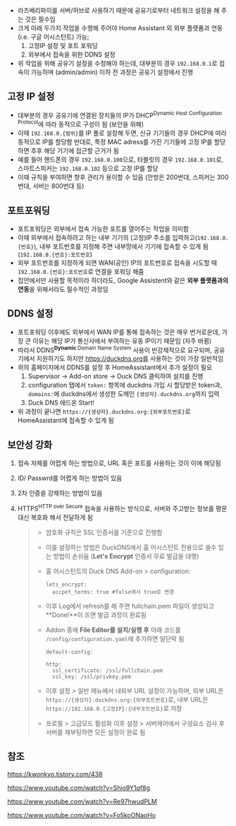 - 라즈베리파이를 서버/허브로 사용하기 때문에 공유기로부터 네트워크 설정을 해 주는 것은 필수임
- 크게 아래 두가지 작업을 수행해 주어야 Home Assistant 외 외부 플랫폼과 연동(i.e. 구글 어시스턴트) 가능;
  1. 고정IP 설정 및 포트 포워딩
  2. 외부에서 접속을 위한 DDNS 설정
- 위 작업을 위해 공유기 설정을 수정해야 하는데, 대부분의 경우 `192.168.0.1`로 접속이 가능하며 (admin/admin) 이하 전 과정은 공유기 설정에서 진행

## 고정 IP 설정

- 대부분의 경우 공유기에 연결된 장치들의 IP가 DHCP<sup>Dynamic Host Configuration Protocol</sup>에 따라 동적으로 구성이 됨 (보안을 위해)
- 이때 `192.168.0.{범위}`를 IP 풀로 설정해 두면, 신규 기기들의 경우 DHCP에 따라 동적으로 IP를 할당함
  반대로, 특정 MAC adress를 가진 기기들에 고정 IP를 할당하면 추후 해당 기기에 접근할 근거가 됨
- 예를 들어 핸드폰의 경우 `192.168.0.100`으로, 타블릿의 경우 `192.168.0.101`로, 스마트스피커는 `192.168.0.102` 등으로 고정 IP를 할당
- 이때 규칙을 부여하면 향후 관리가 용이할 수 있음 (안방은 200번대, 스피커는 300번대, 서버는 800번대 등)

## 포트포워딩

- 포트포워딩은 외부에서 접속 가능한 포트를 열어주는 작업을 의미함
- 이때 외부에서 접속하려고 하는 내부 기기의 (고정)IP 주소를 입력하고(`192.168.0.{번호}`), 내부 포트번호를 지정해 주면 내부망에서 기기에 접속할 수 있게 됨 (`192.168.0.{번호}:포트번호`)
- 외부 포트번호를 지정하게 되면 WAN(공인) IP의 포트번호로 접속을 시도할 때 `192.168.0.{번호}:포트번호`로 연결을 포워딩 해줌
- 집안에서만 사용할 목적이라 하더라도, Google Assistent와 같은 **외부 플랫폼과의 연동**을 위해서라도 필수적인 과정임

## DDNS 설정

- 포트포워딩 이후에도 외부에서 WAN IP를 통해 접속하는 것은 매우 번거로운데, 가장 큰 이유는 해당 IP가 통신사에서 부여하는 유동 IP이기 때문임 (자주 바뀜)
- 따라서 DDNS<sup>**Dynamic** Domain Name System</sup> 사용이 반강제적으로 요구되며, 공유기에서 지원하기도 하지만 https://duckdns.org를 사용하는 것이 가장 일반적임
- 위의 홈페이지에서 DDNS를 설정 후 HomeAssistant에서 추가 설정이 필요
  1. Supervisor -> Add-on store -> Duck DNS 클릭하여 설치를 진행
  2. configuration 탭에서 `token:` 항목에 duckdns 가입 시 할당받은 token과, `domains:`에 duckdns에서 생성한 도메인 `{생성자}.duckdns.org`까지 입력
  3. Duck DNS 애드온 Start!
- 위 과정이 끝나면 `https://{생성자}.duckdns.org:{외부포트번호}`로 HomeAssistant에 접속할 수 있게 됨

## 보안성 강화

1. 접속 자체를 어렵게 하는 방법으로, URL 혹은 포트를 사용하는 것이 이에 해당됨

2. ID/ Passwrd를 어렵게 하는 방법이 있음

3. 2차 인증을 강제하는 방법이 있음

4. HTTPS<sup>HTTP over Secure</sup> 접속을 사용하는 방식으로, 서버와 주고받는 정보를 평문 대신 복호화 해서 전달하게 됨

   > - 암호화 규칙은 SSL 인증서를 기준으로 진행함
   >
   > - 이를 설정하는 방법은 DuckDNS에서 홈 어시스턴트 전용으로 쓸수 있는 방법이 손쉬움 (**Let's Encrypt** 인증서 무료 발급을 대행)
   >
   > - 홈 어시스턴트의 Duck DNS Add-on > configuration:
   >
   >   ```script
   >   lets_encrypt:
   >     accpet_terms: true #false에서 true로 변경
   >   ```
   >
   > - 이후 Log에서 refresh를 해 주면 fullchain.pem 파일이 생성되고 **Done!**이 뜨면 발급 과정이 완료됨
   >
   > - Addon 중에 **File Editor를 설치/실행 후** 아래 코드를 `/config/configuration.yaml`에 추가하면 일단락 됨
   >
   >   ```script
   >   default-config:
   >   
   >   http:
   >     ssl_certificate: /ssl/fullchain.pem
   >     ssl_key: /ssl/privkey.pem
   >   ```
   >
   > - 이후 설정 > 일반 메뉴에서 내외부 URL 설정이 가능하며, 외부 URL은 `https://{생성자}.duckdns.org:{외부포트번호}`로, 내부 URL은 `https://192.168.0.{고정IP}:{내부포트번호}`로 저장
   >
   > - 프로필 > 고급모드 활성화 이후 설정 > 서버제어에서 구성요소 검사 후 서버를 재부팅하면 모든 설정이 완료 됨

## 참조


https://kwonkyo.tistory.com/438

https://www.youtube.com/watch?v=Shio9Y1qf8g

https://www.youtube.com/watch?v=Re97hwudPLM

https://www.youtube.com/watch?v=Fo5koONaoHo
